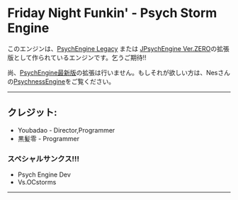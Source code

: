# Friday Night Funkin' - Psych Storm Engine
このエンジンは、[PsychEngine Legacy](https://github.com/ShadowMario/FNF-PsychEngine/tree/0.6.3) または [JPsychEngine Ver.ZERO](https://github.com/KRKMZERO/FNF-JPsychEngine-Ver-ZERO)の拡張版として作られているエンジンです。乞うご期待!!


尚、[PsychEngine最新版](https://github.com/ShadowMario/FNF-PsychEngine/)の拡張は行いません。もしそれが欲しい方は、Nesさんの[PsychnessEngine](https://github.com/nes0116/FNF-PsychnessEngine/)をご覧ください。
_____________________________________
## クレジット:
* Youbadao - Director,Programmer
* 黒髪零 - Programmer

### スペシャルサンクス!!!
* Psych Engine Dev
* Vs.OCstorms
_____________________________________

